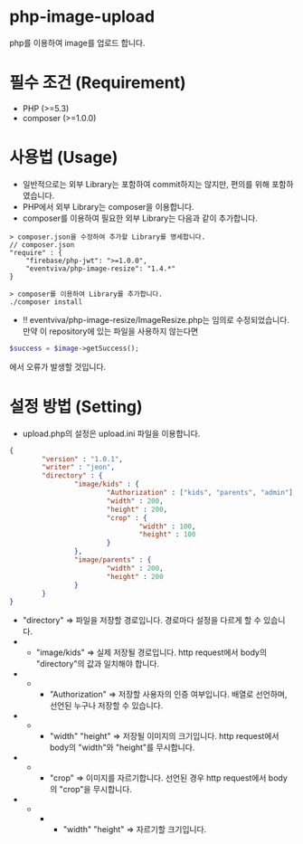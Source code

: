 # php-image-upload
php를 이용하여 image를 업로드 합니다.

# 필수 조건 (Requirement)
- PHP (>=5.3)
- composer (>=1.0.0)

# 사용법 (Usage)
- 일반적으로는 외부 Library는 포함하여 commit하지는 않지만, 편의를 위해 포함하였습니다.
- PHP에서 외부 Library는 composer을 이용합니다.
- composer를 이용하여 필요한 외부 Library는 다음과 같이 추가합니다.
```
> composer.json을 수정하여 추가할 Library를 명세합니다.
// composer.json
"require" : {
    "firebase/php-jwt": ">=1.0.0",
    "eventviva/php-image-resize": "1.4.*"
} 

> composer를 이용하여 Library를 추가합니다.
./composer install
```


- !! eventviva/php-image-resize/ImageResize.php는 임의로 수정되었습니다. 만약 이 repository에 있는 파일을 사용하지 않는다면
```php
$success = $image->getSuccess();
```
에서 오류가 발생할 것입니다.

# 설정 방법 (Setting)
- upload.php의 설정은 upload.ini 파일을 이용합니다.
```json
{
        "version" : "1.0.1",
        "writer" : "jeon",
        "directory" : {
                "image/kids" : {
                        "Authorization" : ["kids", "parents", "admin"],
                        "width" : 200,
                        "height" : 200,
                        "crop" : {
                                "width" : 100,
                                "height" : 100
                        }
                },
                "image/parents" : {
                        "width" : 200,
                        "height" : 200
                }
        }
}
```
- "directory" => 파일을 저장할 경로입니다. 경로마다 설정을 다르게 할 수 있습니다.
- -  "image/kids" => 실제 저장될 경로입니다. http request에서 body의 "directory"의 값과 일치해야 합니다.
- - - "Authorization" => 저장할 사용자의 인증 여부입니다. 배열로 선언하며, 선언된 누구나 저장할 수 있습니다.
- - - "width" "height" => 저장될 이미지의 크기입니다. http request에서 body의 "width"와 "height"를 무시합니다.
- - - "crop" => 이미지를 자르기합니다. 선언된 경우 http request에서 body의 "crop"을 무시합니다.
- - - - "width" "height" => 자르기할 크기입니다. 
